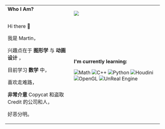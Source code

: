 

<!--
**MartinRGB/martinrgb** is a ✨ _special_ ✨ repository because its `README.md` (this file) appears on your GitHub profile.

Here are some ideas to get you started:

- 🔭 I’m currently working on ...
- 🌱 I’m currently learning ...
- 👯 I’m looking to collaborate on ...
- 🤔 I’m looking for help with ...
- 💬 Ask me about ...
- 📫 How to reach me: ...
- 😄 Pronouns: ...
- ⚡ Fun fact: ...
![MartinRGB's github stats](https://github-readme-stats.vercel.app/api?username=martinrgb&show_icons=true)
![Top Langs](https://github-readme-stats.vercel.app/api/top-langs/?username=martinrgb&layout=compact)

-->

<table>
    <tbody>
        <tr>
            <td rowspan=4>
<b> Who I Am?</b>
<br></br>
		    
Hi there 👋

我是 Martin，

兴趣点在于 __图形学__ 与 __动画设计__ ，

目前学习 __数学__ 中，

喜欢走难路，

__非常介意__ Copycat 和盗取 Credit 的公司和人，

好恶分明。
          </td>
            <td rowspan=2>
    <p></p>
	<img style="max-width: 50% !important;" src="https://github-readme-stats.vercel.app/api/top-langs/?username=martinrgb&card_width=495" />
	<p></p>
</td>
        </tr>
        <tr>
        </tr>
        <tr>
            <td rowspan=2>
<b>I'm currently learning:</b>
<p></p>
<p></p>

![Math](https://img.shields.io/badge/-Math-000?&logo=mathworks)
![C++](https://img.shields.io/badge/-C++-000?&logo=c%2B%2B)
![Python](https://img.shields.io/badge/-Python-000?&logo=Python)
![Houdini](https://img.shields.io/badge/-Houdini-000?&logo=Houdini)
![OpenGL](https://img.shields.io/badge/-OpenGL-000?&logo=opengl)
![UnReal Engine](https://img.shields.io/badge/-UnReal-000?&logo=unreal-engine)
<p></p>
	    </td>
        </tr>
        <tr>
        </tr>
    </tbody>
</table>

